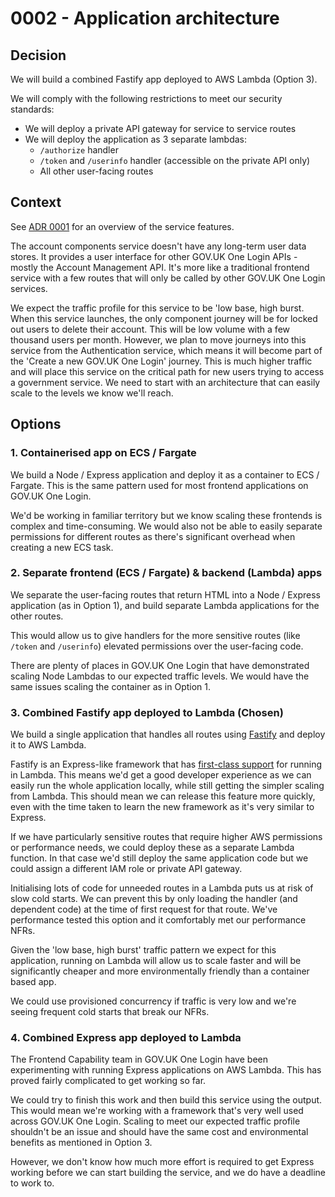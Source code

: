 # 0002 - Application architecture

## Decision

We will build a combined Fastify app deployed to AWS Lambda (Option 3).

We will comply with the following restrictions to meet our security standards:

- We will deploy a private API gateway for service to service routes
- We will deploy the application as 3 separate lambdas:
  - `/authorize` handler
  - `/token` and `/userinfo` handler (accessible on the private API only)
  - All other user-facing routes

## Context

See [ADR 0001](../adr/0001-initiative-description.md) for an overview of the service features.

The account components service doesn't have any long-term user data stores.
It provides a user interface for other GOV.UK One Login APIs - mostly the Account Management API.
It's more like a traditional frontend service with a few routes that will only be called by other GOV.UK One Login services.

We expect the traffic profile for this service to be 'low base, high burst.
When this service launches, the only component journey will be for locked out users to delete their account.
This will be low volume with a few thousand users per month.
However, we plan to move journeys into this service from the Authentication service, which means it will become part of the 'Create a new GOV.UK One Login' journey.
This is much higher traffic and will place this service on the critical path for new users trying to access a government service.
We need to start with an architecture that can easily scale to the levels we know we'll reach.

## Options

### 1. Containerised app on ECS / Fargate

We build a Node / Express application and deploy it as a container to ECS / Fargate.
This is the same pattern used for most frontend applications on GOV.UK One Login.

We'd be working in familiar territory but we know scaling these frontends is complex and time-consuming.
We would also not be able to easily separate permissions for different routes as there's significant overhead when creating a new ECS task.

### 2. Separate frontend (ECS / Fargate) & backend (Lambda) apps

We separate the user-facing routes that return HTML into a Node / Express application (as in Option 1), and build separate Lambda applications for the other routes.

This would allow us to give handlers for the more sensitive routes (like `/token` and `/userinfo`) elevated permissions over the user-facing code.

There are plenty of places in GOV.UK One Login that have demonstrated scaling Node Lambdas to our expected traffic levels.
We would have the same issues scaling the container as in Option 1.

### 3. Combined Fastify app deployed to Lambda (Chosen)

We build a single application that handles all routes using [Fastify](https://fastify.dev/) and deploy it to AWS Lambda.

Fastify is an Express-like framework that has [first-class support](https://github.com/fastify/aws-lambda-fastify) for running in Lambda.
This means we'd get a good developer experience as we can easily run the whole application locally, while still getting the simpler scaling from Lambda.
This should mean we can release this feature more quickly, even with the time taken to learn the new framework as it's very similar to Express.

If we have particularly sensitive routes that require higher AWS permissions or performance needs, we could deploy these as a separate Lambda function.
In that case we'd still deploy the same application code but we could assign a different IAM role or private API gateway.

Initialising lots of code for unneeded routes in a Lambda puts us at risk of slow cold starts.
We can prevent this by only loading the handler (and dependent code) at the time of first request for that route.
We've performance tested this option and it comfortably met our performance NFRs.

Given the 'low base, high burst' traffic pattern we expect for this application, running on Lambda will allow us to scale faster
and will be significantly cheaper and more environmentally friendly than a container based app.

We could use provisioned concurrency if traffic is very low and we're seeing frequent cold starts that break our NFRs.

### 4. Combined Express app deployed to Lambda

The Frontend Capability team in GOV.UK One Login have been experimenting with running Express applications on AWS Lambda.
This has proved fairly complicated to get working so far.

We could try to finish this work and then build this service using the output.
This would mean we're working with a framework that's very well used across GOV.UK One Login.
Scaling to meet our expected traffic profile shouldn't be an issue and should have the same cost and environmental benefits as mentioned in Option 3.

However, we don't know how much more effort is required to get Express working before we can start building the service, and we do have a deadline to work to.
